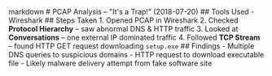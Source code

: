 markdown # PCAP Analysis – "It's a Trap!" (2018-07-20) ## Tools Used - Wireshark ## Steps Taken 1. Opened PCAP in Wireshark 2. Checked **Protocol Hierarchy** – saw abnormal DNS & HTTP traffic 3. Looked at **Conversations** – one external IP dominated traffic 4. Followed **TCP Stream** – found HTTP GET request downloading `setup.exe` ## Findings - Multiple DNS queries to suspicious domains - HTTP request to download executable file - Likely malware delivery attempt from fake software site

